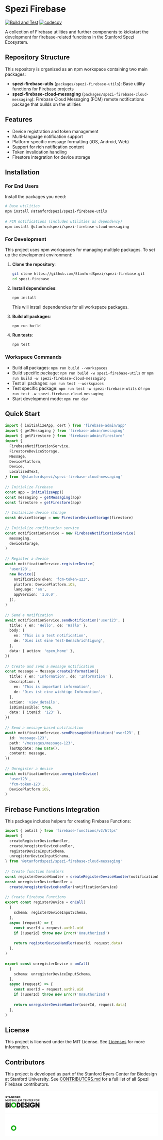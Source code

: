 <!--

This source file is part of the Stanford Biodesign Digital Health Spezi Firebae open-source project

SPDX-FileCopyrightText: 2025 Stanford University and the project authors (see CONTRIBUTORS.md)

SPDX-License-Identifier: MIT

-->

# Spezi Firebase

[![Build and Test](https://github.com/StanfordSpezi/spezi-firebase/actions/workflows/build-and-test.yml/badge.svg)](https://github.com/StanfordSpezi/spezi-firebase/actions/workflows/build-and-test.yml)
[![codecov](https://codecov.io/gh/StanfordSpezi/spezi-firebase/graph/badge.svg)](https://codecov.io/gh/StanfordSpezi/spezi-firebase)

A collection of Firebase utilities and further components to kickstart the development for firebase-related functions in the Stanford Spezi Ecosystem.

## Repository Structure

This repository is organized as an npm workspace containing two main packages:

- **spezi-firebase-utils** (`packages/spezi-firebase-utils`): Base utility functions for Firebase projects
- **spezi-firebase-cloud-messaging** (`packages/spezi-firebase-cloud-messaging`): Firebase Cloud Messaging (FCM) remote notifications package that builds on the utilities

## Features

- Device registration and token management
- Multi-language notification support
- Platform-specific message formatting (iOS, Android, Web)
- Support for rich notification content
- Token invalidation handling
- Firestore integration for device storage

## Installation

### For End Users

Install the packages you need:

```bash
# Base utilities
npm install @stanfordspezi/spezi-firebase-utils

# FCM notifications (includes utilities as dependency)
npm install @stanfordspezi/spezi-firebase-cloud-messaging
```

### For Development

This project uses npm workspaces for managing multiple packages. To set up the development environment:

1. **Clone the repository**:
   ```bash
   git clone https://github.com/StanfordSpezi/spezi-firebase.git
   cd spezi-firebase
   ```

2. **Install dependencies**:
   ```bash
   npm install
   ```
   This will install dependencies for all workspace packages.

3. **Build all packages**:
   ```bash
   npm run build
   ```

4. **Run tests**:
   ```bash
   npm test
   ```

### Workspace Commands

- Build all packages: `npm run build --workspaces`
- Build specific package: `npm run build -w spezi-firebase-utils` or `npm run build -w spezi-firebase-cloud-messaging`
- Test all packages: `npm run test --workspaces`
- Test specific package: `npm run test -w spezi-firebase-utils` or `npm run test -w spezi-firebase-cloud-messaging`
- Start development mode: `npm run dev`

## Quick Start

```typescript
import { initializeApp, cert } from 'firebase-admin/app'
import { getMessaging } from 'firebase-admin/messaging'
import { getFirestore } from 'firebase-admin/firestore'
import {
  FirebaseNotificationService,
  FirestoreDeviceStorage,
  Message,
  DevicePlatform,
  Device,
  LocalizedText,
} from '@stanfordspezi/spezi-firebase-cloud-messaging'

// Initialize Firebase
const app = initializeApp()
const messaging = getMessaging(app)
const firestore = getFirestore(app)

// Initialize device storage
const deviceStorage = new FirestoreDeviceStorage(firestore)

// Initialize notification service
const notificationService = new FirebaseNotificationService(
  messaging,
  deviceStorage,
)

// Register a device
await notificationService.registerDevice(
  'user123',
  new Device({
    notificationToken: 'fcm-token-123',
    platform: DevicePlatform.iOS,
    language: 'en',
    appVersion: '1.0.0',
  }),
)

// Send a notification
await notificationService.sendNotification('user123', {
  title: { en: 'Hello', de: 'Hallo' },
  body: {
    en: 'This is a test notification',
    de: 'Dies ist eine Test-Benachrichtigung',
  },
  data: { action: 'open_home' },
})

// Create and send a message notification
const message = Message.createInformation({
  title: { en: 'Information', de: 'Information' },
  description: {
    en: 'This is important information',
    de: 'Dies ist eine wichtige Information',
  },
  action: 'view_details',
  isDismissible: true,
  data: { itemId: '123' },
})

// Send a message-based notification
await notificationService.sendMessageNotification('user123', {
  id: 'message-123',
  path: '/messages/message-123',
  lastUpdate: new Date(),
  content: message,
})

// Unregister a device
await notificationService.unregisterDevice(
  'user123',
  'fcm-token-123',
  DevicePlatform.iOS,
)
```

## Firebase Functions Integration

This package includes helpers for creating Firebase Functions:

```typescript
import { onCall } from 'firebase-functions/v2/https'
import {
  createRegisterDeviceHandler,
  createUnregisterDeviceHandler,
  registerDeviceInputSchema,
  unregisterDeviceInputSchema,
} from '@stanfordspezi/spezi-firebase-cloud-messaging'

// Create function handlers
const registerDeviceHandler = createRegisterDeviceHandler(notificationService)
const unregisterDeviceHandler =
  createUnregisterDeviceHandler(notificationService)

// Create Firebase Functions
export const registerDevice = onCall(
  {
    schema: registerDeviceInputSchema,
  },
  async (request) => {
    const userId = request.auth?.uid
    if (!userId) throw new Error('Unauthorized')

    return registerDeviceHandler(userId, request.data)
  },
)

export const unregisterDevice = onCall(
  {
    schema: unregisterDeviceInputSchema,
  },
  async (request) => {
    const userId = request.auth?.uid
    if (!userId) throw new Error('Unauthorized')

    return unregisterDeviceHandler(userId, request.data)
  },
)
```

## License

This project is licensed under the MIT License. See [Licenses](https://github.com/StanfordSpezi/spezi-firebase/tree/main/LICENSES) for more information.

## Contributors

This project is developed as part of the Stanford Byers Center for Biodesign at Stanford University.
See [CONTRIBUTORS.md](https://github.com/StanfordSpezi/spezi-firebase/tree/main/CONTRIBUTORS.md) for a full list of all Spezi Firebase contributors.

![Stanford Byers Center for Biodesign Logo](https://raw.githubusercontent.com/StanfordBDHG/.github/main/assets/biodesign-footer-light.png#gh-light-mode-only)
![Stanford Byers Center for Biodesign Logo](https://raw.githubusercontent.com/StanfordBDHG/.github/main/assets/biodesign-footer-dark.png#gh-dark-mode-only)
